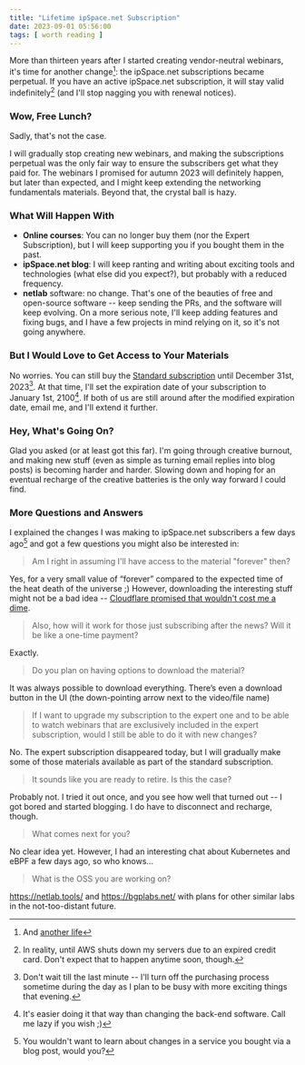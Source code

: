 ```yaml
---
title: "Lifetime ipSpace.net Subscription"
date: 2023-09-01 05:56:00
tags: [ worth reading ]
---
```

More than thirteen years after I started creating vendor-neutral webinars, it's time for another change[^NL]: the ipSpace.net subscriptions became perpetual. If you have an active ipSpace.net subscription, it will stay valid indefinitely[^SD] (and I'll stop nagging you with renewal notices).

[^SD]: In reality, until AWS shuts down my servers due to an expired credit card. Don't expect that to happen anytime soon, though.

[^NL]: And [another life](https://www.smbc-comics.com/comic/2012-09-02)

### Wow, Free Lunch?

Sadly, that's not the case.
<!--more-->
I will gradually stop creating new webinars, and making the subscriptions perpetual was the only fair way to ensure the subscribers get what they paid for. The webinars I promised for autumn 2023 will definitely happen, but later than expected, and I might keep extending the networking fundamentals materials. Beyond that, the crystal ball is hazy.

### What Will Happen With

-   **Online courses**: You can no longer buy them (nor the Expert Subscription), but I will keep supporting you if you bought them in the past.
-   **ipSpace.net blog**: I will keep ranting and writing about exciting tools and technologies (what else did you expect?), but probably with a reduced frequency.
-   **netlab** software: no change. That's one of the beauties of free and open-source software -- keep sending the PRs, and the software will keep evolving. On a more serious note, I'll keep adding features and fixing bugs, and I have a few projects in mind relying on it, so it's not going anywhere.

### But I Would Love to Get Access to Your Materials

No worries. You can still buy the [Standard subscription](https://www.ipspace.net/Subscription/) until December 31st, 2023[^NLM]. At that time, I'll set the expiration date of your subscription to January 1st, 2100[^ETW]. If both of us are still around after the modified expiration date, email me, and I'll extend it further.

[^ETW]: It's easier doing it that way than changing the back-end software. Call me lazy if you wish ;)

[^NLM]: Don't wait till the last minute -- I'll turn off the purchasing process sometime during the day as I plan to be busy with more exciting things that evening.

### Hey, What's Going On?

Glad you asked (or at least got this far). I'm going through creative burnout, and making new stuff (even as simple as turning email replies into blog posts) is becoming harder and harder. Slowing down and hoping for an eventual recharge of the creative batteries is the only way forward I could find.

### More Questions and Answers

I explained the changes I was making to ipSpace.net subscribers a few days ago[^WBS] and got a few questions you might also be interested in:

> Am I right in assuming I'll have access to the material "forever" then? 

Yes, for a very small value of “forever” compared to the expected time of the heat death of the universe ;) However, downloading the interesting stuff might not be a bad idea -- [Cloudflare promised that wouldn't cost me a dime](https://blog.ipspace.net/2023/08/videos-free-subscription.html).

> Also, how will it work for those just subscribing after the news? Will it be like a one-time payment?

Exactly.

> Do you plan on having options to download the material?

It was always possible to download everything. There’s even a download button in the UI (the down-pointing arrow next to the video/file name)

> If I want to upgrade my subscription to the expert one and to be able to watch webinars that are exclusively included in the expert subscription, would I still be able to do it with new changes?

No. The expert subscription disappeared today, but I will gradually make some of those materials available as part of the standard subscription.

> It sounds like you are ready to retire. Is this the case?

Probably not. I tried it out once, and you see how well that turned out -- I got bored and started blogging. I do have to disconnect and recharge, though.

> What comes next for you?

No clear idea yet. However, I had an interesting chat about Kubernetes and eBPF a few days ago, so who knows...

> What is the OSS you are working on?

https://netlab.tools/ and https://bgplabs.net/ with plans for other similar labs in the not-too-distant future.

[^WBS]: You wouldn't want to learn about changes in a service you bought via a blog post, would you?